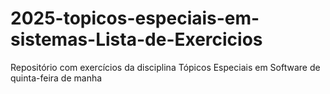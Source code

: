 # 2025-topicos-especiais-em-sistemas-Lista-de-Exercicios
Repositório com exercícios da disciplina Tópicos Especiais em Software de quinta-feira de manha
